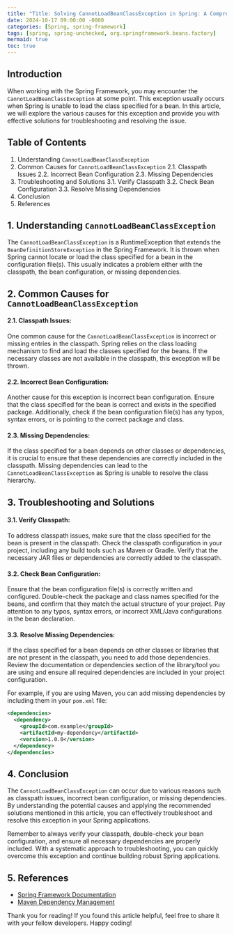 ```yaml
---
title: "Title: Solving CannotLoadBeanClassException in Spring: A Comprehensive Guide"
date: 2024-10-17 09:00:00 -0000
categories: [Spring, spring-framework]
tags: [spring, spring-unchecked, org.springframework.beans.factory]
mermaid: true
toc: true
---
```



## Introduction
When working with the Spring Framework, you may encounter the `CannotLoadBeanClassException` at some point. This exception usually occurs when Spring is unable to load the class specified for a bean. In this article, we will explore the various causes for this exception and provide you with effective solutions for troubleshooting and resolving the issue.

## Table of Contents
1. Understanding `CannotLoadBeanClassException`
2. Common Causes for `CannotLoadBeanClassException`
   2.1. Classpath Issues
   2.2. Incorrect Bean Configuration
   2.3. Missing Dependencies
3. Troubleshooting and Solutions
   3.1. Verify Classpath
   3.2. Check Bean Configuration
   3.3. Resolve Missing Dependencies
4. Conclusion
5. References

## 1. Understanding `CannotLoadBeanClassException`
The `CannotLoadBeanClassException` is a RuntimeException that extends the `BeanDefinitionStoreException` in the Spring Framework. It is thrown when Spring cannot locate or load the class specified for a bean in the configuration file(s). This usually indicates a problem either with the classpath, the bean configuration, or missing dependencies.

## 2. Common Causes for `CannotLoadBeanClassException`

#### 2.1. Classpath Issues:
One common cause for the `CannotLoadBeanClassException` is incorrect or missing entries in the classpath. Spring relies on the class loading mechanism to find and load the classes specified for the beans. If the necessary classes are not available in the classpath, this exception will be thrown. 

#### 2.2. Incorrect Bean Configuration:
Another cause for this exception is incorrect bean configuration. Ensure that the class specified for the bean is correct and exists in the specified package. Additionally, check if the bean configuration file(s) has any typos, syntax errors, or is pointing to the correct package and class.

#### 2.3. Missing Dependencies:
If the class specified for a bean depends on other classes or dependencies, it is crucial to ensure that these dependencies are correctly included in the classpath. Missing dependencies can lead to the `CannotLoadBeanClassException` as Spring is unable to resolve the class hierarchy.

## 3. Troubleshooting and Solutions

#### 3.1. Verify Classpath:
To address classpath issues, make sure that the class specified for the bean is present in the classpath. Check the classpath configuration in your project, including any build tools such as Maven or Gradle. Verify that the necessary JAR files or dependencies are correctly added to the classpath.

#### 3.2. Check Bean Configuration:
Ensure that the bean configuration file(s) is correctly written and configured. Double-check the package and class names specified for the beans, and confirm that they match the actual structure of your project. Pay attention to any typos, syntax errors, or incorrect XML/Java configurations in the bean declaration.

#### 3.3. Resolve Missing Dependencies:
If the class specified for a bean depends on other classes or libraries that are not present in the classpath, you need to add those dependencies. Review the documentation or dependencies section of the library/tool you are using and ensure all required dependencies are included in your project configuration.

For example, if you are using Maven, you can add missing dependencies by including them in your `pom.xml` file:

```xml
<dependencies>
  <dependency>
    <groupId>com.example</groupId>
    <artifactId>my-dependency</artifactId>
    <version>1.0.0</version>
  </dependency>
</dependencies>
```

## 4. Conclusion
The `CannotLoadBeanClassException` can occur due to various reasons such as classpath issues, incorrect bean configuration, or missing dependencies. By understanding the potential causes and applying the recommended solutions mentioned in this article, you can effectively troubleshoot and resolve this exception in your Spring applications.

Remember to always verify your classpath, double-check your bean configuration, and ensure all necessary dependencies are properly included. With a systematic approach to troubleshooting, you can quickly overcome this exception and continue building robust Spring applications.

## 5. References
- [Spring Framework Documentation](https://docs.spring.io/spring-framework/docs/current/reference/html/index.html)
- [Maven Dependency Management](https://maven.apache.org/guides/introduction/introduction-to-dependency-mechanism.html)

Thank you for reading! If you found this article helpful, feel free to share it with your fellow developers. Happy coding!